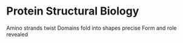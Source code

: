 # Protein Structural Biology

Amino strands twist
Domains fold into shapes precise
Form and role revealed